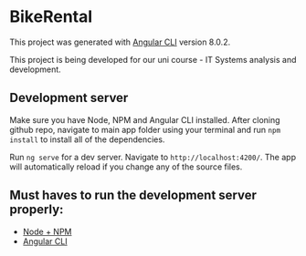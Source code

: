# BikeRental

This project was generated with [Angular CLI](https://github.com/angular/angular-cli) version 8.0.2.

This project is being developed for our uni course - IT Systems analysis and development.

## Development server

Make sure you have Node, NPM and Angular CLI installed. After cloning github repo, navigate to main app folder using your terminal and run `npm install` to install all of the dependencies.

Run `ng serve` for a dev server. Navigate to `http://localhost:4200/`. The app will automatically reload if you change any of the source files.

## Must haves to run the development server properly:

* [Node + NPM](https://nodejs.org/en/)
* [Angular CLI](https://cli.angular.io)


